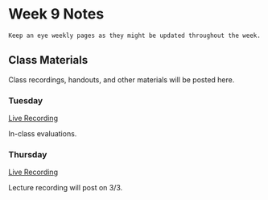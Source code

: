 Week 9 Notes
============================

```{note}
Keep an eye weekly pages as they might be updated throughout the week.
```

## Class Materials

Class recordings, handouts, and other materials will be posted here.

### Tuesday

[Live Recording]()

In-class evaluations.

### Thursday

[Live Recording]()

Lecture recording will post on 3/3.

